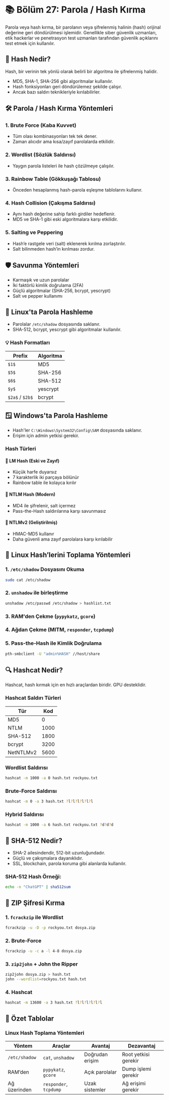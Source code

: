 
# 📚 Bölüm 27: Parola / Hash Kırma

Parola veya hash kırma, bir parolanın veya şifrelenmiş halinin (hash) orijinal değerine geri döndürülmesi işlemidir. Genellikle siber güvenlik uzmanları, etik hackerlar ve penetrasyon test uzmanları tarafından güvenlik açıklarını test etmek için kullanılır.

## 🔐 Hash Nedir?

Hash, bir verinin tek yönlü olarak belirli bir algoritma ile şifrelenmiş halidir.

- MD5, SHA-1, SHA-256 gibi algoritmalar kullanılır.
- Hash fonksiyonları geri döndürülemez şekilde çalışır.
- Ancak bazı saldırı teknikleriyle kırılabilirler.

## 🛠️ Parola / Hash Kırma Yöntemleri

### 1. Brute Force (Kaba Kuvvet)
- Tüm olası kombinasyonları tek tek dener.
- Zaman alıcıdır ama kısa/zayıf parolalarda etkilidir.

### 2. Wordlist (Sözlük Saldırısı)
- Yaygın parola listeleri ile hash çözülmeye çalışılır.

### 3. Rainbow Table (Gökkuşağı Tablosu)
- Önceden hesaplanmış hash-parola eşleşme tablolarını kullanır.

### 4. Hash Collision (Çakışma Saldırısı)
- Aynı hash değerine sahip farklı girdiler hedeflenir.
- MD5 ve SHA-1 gibi eski algoritmalara karşı etkilidir.

### 5. Salting ve Peppering
- Hash’e rastgele veri (salt) eklenerek kırılma zorlaştırılır.
- Salt bilinmeden hash’in kırılması zordur.

## 🛡️ Savunma Yöntemleri

- Karmaşık ve uzun parolalar
- İki faktörlü kimlik doğrulama (2FA)
- Güçlü algoritmalar (SHA-256, bcrypt, yescrypt)
- Salt ve pepper kullanımı

## 🐧 Linux'ta Parola Hashleme

- Parolalar `/etc/shadow` dosyasında saklanır.
- SHA-512, bcrypt, yescrypt gibi algoritmalar kullanılır.

### 💡 Hash Formatları

| Prefix | Algoritma      |
|--------|----------------|
| `$1$`  | MD5            |
| `$5$`  | SHA-256        |
| `$6$`  | SHA-512        |
| `$y$`  | yescrypt       |
| `$2a$` / `$2b$` | bcrypt |

## 🪟 Windows'ta Parola Hashleme

- Hash'ler `C:\Windows\System32\Config\SAM` dosyasında saklanır.
- Erişim için admin yetkisi gerekir.

### Hash Türleri

#### 🧱 LM Hash (Eski ve Zayıf)
- Küçük harfe duyarsız
- 7 karakterlik iki parçaya bölünür
- Rainbow table ile kolayca kırılır

#### 🔐 NTLM Hash (Modern)
- MD4 ile şifrelenir, salt içermez
- Pass-the-Hash saldırılarına karşı savunmasız

#### 💪 NTLMv2 (Geliştirilmiş)
- HMAC-MD5 kullanır
- Daha güvenli ama zayıf parolalara karşı kırılabilir

## 📁 Linux Hash’lerini Toplama Yöntemleri

### 1. `/etc/shadow` Dosyasını Okuma
```bash
sudo cat /etc/shadow
```

### 2. `unshadow` ile birleştirme
```bash
unshadow /etc/passwd /etc/shadow > hashlist.txt
```

### 3. RAM'den Çekme (`pypykatz`, `gcore`)

### 4. Ağdan Çekme (MITM, `responder`, `tcpdump`)

### 5. Pass-the-Hash ile Kimlik Doğrulama
```bash
pth-smbclient -U "admin%HASH" //host/share
```

## 🔍 Hashcat Nedir?

Hashcat, hash kırmak için en hızlı araçlardan biridir. GPU desteklidir.

### Hashcat Saldırı Türleri

| Tür             | Kod  |
|----------------|------|
| MD5            | 0    |
| NTLM           | 1000 |
| SHA-512        | 1800 |
| bcrypt         | 3200 |
| NetNTLMv2      | 5600 |

### Wordlist Saldırısı
```bash
hashcat -m 1000 -a 0 hash.txt rockyou.txt
```

### Brute-Force Saldırısı
```bash
hashcat -m 0 -a 3 hash.txt ?l?l?l?l?l?l
```

### Hybrid Saldırısı
```bash
hashcat -m 1000 -a 6 hash.txt rockyou.txt ?d?d?d
```

## 🧪 SHA-512 Nedir?

- SHA-2 ailesindendir, 512-bit uzunluğundadır.
- Güçlü ve çakışmalara dayanıklıdır.
- SSL, blockchain, parola koruma gibi alanlarda kullanılır.

### SHA-512 Hash Örneği:
```bash
echo -n "ChatGPT" | sha512sum
```

## 🧩 ZIP Şifresi Kırma

### 1. `fcrackzip` ile Wordlist
```bash
fcrackzip -u -D -p rockyou.txt dosya.zip
```

### 2. Brute-Force
```bash
fcrackzip -u -c a -l 4-8 dosya.zip
```

### 3. `zip2john` + John the Ripper
```bash
zip2john dosya.zip > hash.txt
john --wordlist=rockyou.txt hash.txt
```

### 4. Hashcat
```bash
hashcat -m 13600 -a 3 hash.txt ?l?l?l?l?l?l
```

## 📌 Özet Tablolar

### Linux Hash Toplama Yöntemleri

| Yöntem                | Araçlar               | Avantaj         | Dezavantaj      |
|-----------------------|-----------------------|------------------|------------------|
| `/etc/shadow`         | `cat`, `unshadow`     | Doğrudan erişim  | Root yetkisi gerekir |
| RAM’den               | `pypykatz`, `gcore`   | Açık parolalar   | Dump işlemi gerekir |
| Ağ üzerinden          | `responder`, `tcpdump`| Uzak sistemler   | Ağ erişimi gerekir |
